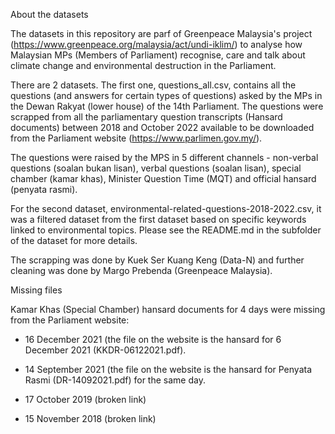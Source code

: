 About the datasets

The datasets in this repository are parf of Greenpeace Malaysia's project (https://www.greenpeace.org/malaysia/act/undi-iklim/) to analyse how Malaysian MPs (Members of Parliament) recognise, care and talk about climate change and environmental destruction in the Parliament.

There are 2 datasets. The first one, questions_all.csv, contains all the questions (and answers for certain types of questions) asked by the MPs in the Dewan Rakyat (lower house) of the 14th Parliament. The questions were scrapped from all the parliamentary question transcripts (Hansard documents) between 2018 and October 2022 available to be downloaded from the Parliament website (https://www.parlimen.gov.my/).

The questions were raised by the MPS in 5 different channels - non-verbal questions (soalan bukan lisan), verbal questions (soalan lisan), special chamber (kamar khas), Minister Question Time (MQT) and official hansard (penyata rasmi).

For the second dataset, environmental-related-questions-2018-2022.csv, it was a filtered dataset from the first dataset based on specific keywords linked to environmental topics. Please see the README.md in the subfolder of the dataset for more details.

The scrapping was done by Kuek Ser Kuang Keng (Data-N) and further cleaning was done by Margo Prebenda (Greenpeace Malaysia).


Missing files

Kamar Khas (Special Chamber) hansard documents for 4 days were missing from the Parliament website:

- 16 December 2021 (the file on the website is the hansard for 6 December 2021 (KKDR-06122021.pdf).

- 14 September 2021 (the file on the website is the hansard for Penyata Rasmi (DR-14092021.pdf) for the same day.

- 17 October 2019 (broken link)

- 15 November 2018 (broken link)

